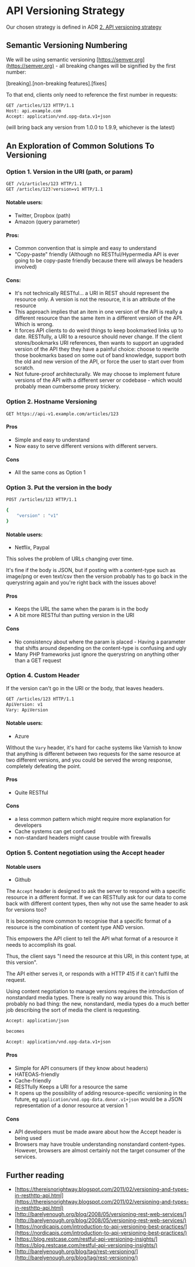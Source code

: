 # API Versioning Strategy

Our chosen strategy is defined in ADR [2. API versioning strategy](decisions/0002-api-versioning-strategy.md)

## <a name="semver"></a> Semantic Versioning Numbering

We will be using semantic versioning [https://semver.org](https://semver.org) -  all breaking changes will be signified by the first number:

[breaking].[non-breaking features].[fixes]

To that end, clients only need to reference the first number in requests:

```bash
GET /articles/123 HTTP/1.1
Host: api.example.com
Accept: application/vnd.opg-data.v1+json
```

(will bring back any version from 1.0.0 to 1.9.9, whichever is the latest)

## An Exploration of Common Solutions To Versioning

### Option 1. Version in the URI (path, or param)

```bash
GET /v1/articles/123 HTTP/1.1
GET /articles/123?version=v1 HTTP/1.1
```

#### Notable users:

* Twitter, Dropbox (path)
* Amazon (query parameter)

#### Pros:

* Common convention that is simple and easy to understand
* "Copy-paste" friendly (Although no RESTful/Hypermedia API is ever going to be copy-paste friendly because there will always be headers involved)

#### Cons:

* It's not technically RESTful... a URI in REST should represent the resource only. A version is not the resource, it is an attribute of the resource
* This approach implies that an item in one version of the API is really a different resource than the same item in a different version of the API. Which is wrong.
* It forces API clients to do weird things to keep bookmarked links up to date. RESTfully, a URI to a resource should never change. If the client stores/bookmarks URI references, then wants to support an upgraded version of the API they they have a painful choice: choose to rewrite those bookmarks based on some out of band knowledge, support both the old and new version of the API, or force the user to start over from scratch.
* Not future-proof architecturally. We may choose to implement future versions of the API with a different server or codebase - which would probably mean cumbersome proxy trickery.

### Option 2. Hostname Versioning

`GET https://api-v1.example.com/articles/123`

#### Pros

* Simple and easy to understand
* Now easy to serve different versions with different servers.

#### Cons

* All the same cons as Option 1

### Option 3. Put the version in the body

```bash
POST /articles/123 HTTP/1.1

{
    "version" : "v1"
}
```

#### Notable users:

* Netflix, Paypal

This solves the problem of URLs changing over time.

It's fine if the body is JSON, but if posting with a content-type such as image/png or even text/csv then the version probably has to go back in the querystring again and you're right back with the issues above!

#### Pros

* Keeps the URL the same when the param is in the body
* A bit more RESTful than putting version in the URI

#### Cons

* No consistency about where the param is placed - Having a parameter that shifts around depending on the content-type is confusing and ugly
* Many PHP frameworks just ignore the querystring on anything other than a GET request

### Option 4. Custom Header

If the version can't go in the URI or the body, that leaves headers.

```bash
GET /articles/123 HTTP/1.1
ApiVersion: v1
Vary: ApiVersion
```

#### Notable users:

* Azure

Without the `Vary` header, it's hard for cache systems like Varnish to know that anything is different between two requests for the same resource at two different versions, and you could be served the wrong response, completely defeating the point.

#### Pros

* Quite RESTful

#### Cons

* a less common pattern which might require more explanation for developers
* Cache systems can get confused
* non-standard headers might cause trouble with firewalls

### <a name="options-5"></a> Option 5. Content negotiation using the Accept header

#### Notable users

* Github

The `Accept` header is designed to ask the server to respond with a specific resource in a different format. If we can RESTfully ask for our data to come back with different content types, then why not use the same header to ask for versions too?

It is becoming more common to recognise that a specific format of a resource is the combination of content type AND version.

This empowers the API client to tell the API what format of a resource it needs to accomplish its goal.

Thus, the client says "I need the resource at this URI, in this content type, at this version".

The API either serves it, or responds with a HTTP 415 if it can't fulfil the request.

Using content negotiation to manage versions requires the introduction of nonstandard media types. There is really no way around this. This is probably no bad thing: the new, nonstandard, media types do a much better job describing the sort of media the client is requesting.

```bash
Accept: application/json

becomes

Accept: application/vnd.opg-data.v1+json
```

#### Pros

* Simple for API consumers (if they know about headers)
* HATEOAS-friendly
* Cache-friendly
* RESTfully Keeps a URI for a resource the same
* It opens up the possibility of adding resource-specific versioning in the future, eg `application/vnd.opg-data.donor.v1+json` would be a JSON representation of a donor resource at version 1

#### Cons

* API developers must be made aware about how the Accept header is being used
* Browsers may have trouble understanding nonstandard content-types. However, browsers are almost certainly not the target consumer of the services.

## Further reading

* [https://thereisnorightway.blogspot.com/2011/02/versioning-and-types-in-resthttp-api.html](https://thereisnorightway.blogspot.com/2011/02/versioning-and-types-in-resthttp-api.html)
* [http://barelyenough.org/blog/2008/05/versioning-rest-web-services/](http://barelyenough.org/blog/2008/05/versioning-rest-web-services/)
* [https://nordicapis.com/introduction-to-api-versioning-best-practices/](https://nordicapis.com/introduction-to-api-versioning-best-practices/)
* [https://blog.restcase.com/restful-api-versioning-insights/](https://blog.restcase.com/restful-api-versioning-insights/)
* [http://barelyenough.org/blog/tag/rest-versioning/](http://barelyenough.org/blog/tag/rest-versioning/)